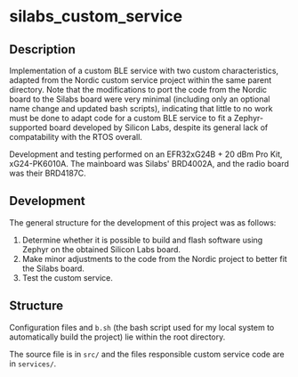 
# silabs_custom_service

## Description
Implementation of a custom BLE service with two custom characteristics, adapted from the Nordic custom service project within the same parent directory. Note that the modifications to port the code from the Nordic board to the Silabs board were very minimal (including only an optional name change and updated bash scripts), indicating that little to no work must be done to adapt code for a custom BLE service to fit a Zephyr-supported board developed by Silicon Labs, despite its general lack of compatability with the RTOS overall.

Development and testing performed on an EFR32xG24B + 20 dBm Pro Kit, xG24-PK6010A. The mainboard was Silabs' BRD4002A, and the radio board was their BRD4187C.

## Development
The general structure for the development of this project was as follows:
1. Determine whether it is possible to build and flash software using Zephyr on the obtained Silicon Labs board.
2. Make minor adjustments to the code from the Nordic project to better fit the Silabs board.
3. Test the custom service.

## Structure
Configuration files and `b.sh` (the bash script used for my local system to automatically build the project) lie within the root directory. 

The source file is in `src/` and the files responsible custom service code are in `services/`.
